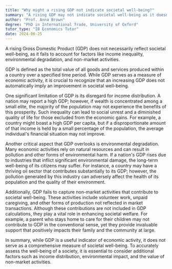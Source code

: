 ```yaml
---
title: "Why might a rising GDP not indicate societal well-being?"
summary: "A rising GDP may not indicate societal well-being as it doesn't account for income inequality, environmental degradation, or non-market activities."
author: "Prof. Anna Brown"
degree: "PhD in International Trade, University of Oxford"
tutor_type: "IB Economics Tutor"
date: 2024-06-25
---
```


A rising Gross Domestic Product (GDP) does not necessarily reflect societal well-being, as it fails to account for factors like income inequality, environmental degradation, and non-market activities.

GDP is defined as the total value of all goods and services produced within a country over a specified time period. While GDP serves as a measure of economic activity, it is crucial to recognize that an increasing GDP does not automatically imply an improvement in societal well-being.

One significant limitation of GDP is its disregard for income distribution. A nation may report a high GDP; however, if wealth is concentrated among a small elite, the majority of the population may not experience the benefits of this prosperity. Such inequality can lead to social unrest and a diminished quality of life for those excluded from the economic gains. For example, a country might boast a high GDP per capita, but if a disproportionate amount of that income is held by a small percentage of the population, the average individual's financial situation may not improve.

Another critical aspect that GDP overlooks is environmental degradation. Many economic activities rely on natural resources and can result in pollution and other forms of environmental harm. If a nation's GDP rises due to industries that inflict significant environmental damage, the long-term well-being of its citizens may suffer. For instance, a country may have a thriving oil sector that contributes substantially to its GDP; however, the pollution generated by this industry can adversely affect the health of its population and the quality of their environment.

Additionally, GDP fails to capture non-market activities that contribute to societal well-being. These activities include volunteer work, unpaid caregiving, and other forms of production not reflected in market transactions. Although these contributions are not included in GDP calculations, they play a vital role in enhancing societal welfare. For example, a parent who stays home to care for their children may not contribute to GDP in the conventional sense, yet they provide invaluable support that positively impacts their family and the community at large.

In summary, while GDP is a useful indicator of economic activity, it does not serve as a comprehensive measure of societal well-being. To accurately assess the well-being of a society, it is essential to consider additional factors such as income distribution, environmental impact, and the value of non-market activities.
    